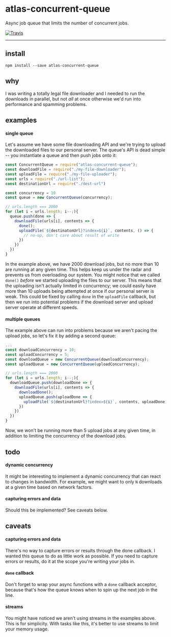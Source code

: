 # atlas-concurrent-queue

Async job queue that limits the number of concurrent jobs.

[![Travis](https://img.shields.io/travis/atlassubbed/atlas-concurrent-queue.svg)](https://travis-ci.org/atlassubbed/atlas-concurrent-queue)

---

## install

```
npm install --save atlas-concurrent-queue
```

## why

I was writing a totally legal file downloader and I needed to run the downloads in parallel, but not *all* at once otherwise we'd run into performance and spamming problems.

## examples

#### single queue

Let's assume we have some file downloading API and we're trying to upload the downloaded files to our personal server. The queue's API is dead simple -- you instantiate a queue and then push jobs onto it:

```javascript
const ConcurrentQueue = require("atlas-concurrent-queue");
const downloadFile = require("./my-file-downloader");
const uploadFile = require("./my-file-uploader");
const urls = require("./url-list");
const destinationUrl = require("./dest-url")

const concurrency = 10
const queue = new ConcurrentQueue(concurrency);

// urls.length === 2000
for (let i = urls.length; i--;){
  queue.push(done => {
    downloadFile(urls[i], contents => {
      done();
      uploadFile(`${destinatonUrl}?index=${i}`, contents, () => {
        // no-op, don't care about result of write
      })
    })
  })
}
```

In the example above, we have 2000 download jobs, but no more than 10 are running at any given time. This helps keep us under the radar and prevents us from overloading our system. You might notice that we called `done()` *before* we started uploading the files to our server. This means that the uploading isn't actually limited in concurrency; we could easily have more than 10 uploads being attempted at once if our personal server is weak. This could be fixed by calling `done` in the `uploadFile` callback, but then we run into potential problems if the download server and upload server operate at different speeds.

#### multiple queues

The example above can run into problems because we aren't pacing the upload jobs, so let's fix it by adding a second queue:

```javascript
...
const downloadConcurrency = 10;
const uploadConcurrency = 5;
const downloadQueue = new ConcurrentQueue(downloadConcurrency);
const uploadQueue = new ConcurrentQueue(uploadConcurrency);

// urls.length === 2000
for (let i = urls.length; i--;){
  downloadQueue.push(downloadDone => {
    downloadFile(urls[i], contents => {
      downloadDone();
      uploadQueue.push(uploadDone => {
        uploadFile(`${destinatonUrl}?index=${i}`, contents, uploadDone)        
      })
    })
  })
}
```

Now, we won't be running more than 5 upload jobs at any given time, in addition to limiting the concurrency of the download jobs.

## todo

#### dynamic concurrency

It might be interesting to implement a dynamic concurrency that can react to changes in bandwidth. For example, we might want to only `N` downloads at a given time based on network factors.

#### capturing errors and data

Should this be implemented? See caveats below.

## caveats

#### capturing errors and data

There's no way to capture errors or results through the done callback. I wanted this queue to do as little work as possible. If you need to capture errors or results, do it at the scope you're writing your jobs in.

#### `done` callback

Don't forget to wrap your async functions with a `done` callback acceptor, because that's how the queue knows when to spin up the next job in the line.

#### streams

You might have noticed we aren't using streams in the examples above. This is for simplicity. With tasks like this, it's better to use streams to limit your memory usage. 
